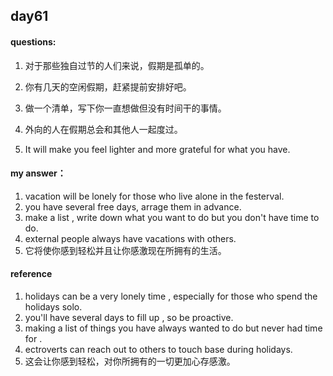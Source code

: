 ## day61

#### questions:

1.    对于那些独自过节的人们来说，假期是孤单的。

2.    你有几天的空闲假期，赶紧提前安排好吧。

3.    做一个清单，写下你一直想做但没有时间干的事情。

4.    外向的人在假期总会和其他人一起度过。

5.    It will make you feel lighter and more grateful for what you have.    

#### my answer：

1. vacation will be lonely for those who live alone in the festerval.
2. you have several free days, arrage them in advance.
3. make a list , write down what you want to do but you don't have time to do.
4. external people always have vacations with others.
5. 它将使你感到轻松并且让你感激现在所拥有的生活。


#### reference

1. holidays can be a very lonely time , especially for those who spend the holidays solo.
2. you'll have several days to fill up , so be proactive.
3. making a list of things you have always wanted to do but never had time for .
4. ectroverts can reach out to others to touch base during holidays.
5. 这会让你感到轻松，对你所拥有的一切更加心存感激。
